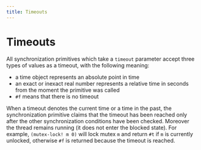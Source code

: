 ```yaml
---
title: Timeouts
---
```


# Timeouts

All synchronization primitives which take a `timeout` parameter accept three types
of values as a timeout, with the following meaning:

- a time object represents an absolute point in time
- an exact or inexact real number represents a relative time in seconds from the
  moment the primitive was called
- `#f` means that there is no timeout

When a timeout denotes the current time or a time in the past, the
synchronization primitive claims that the timeout has been reached only after
the other synchronization conditions have been checked. Moreover the thread
remains running (it does not enter the blocked state). For example,
`(mutex-lock! m 0)` will lock mutex `m` and return `#t` if `m` is currently
unlocked, otherwise `#f` is returned because the timeout is reached.
